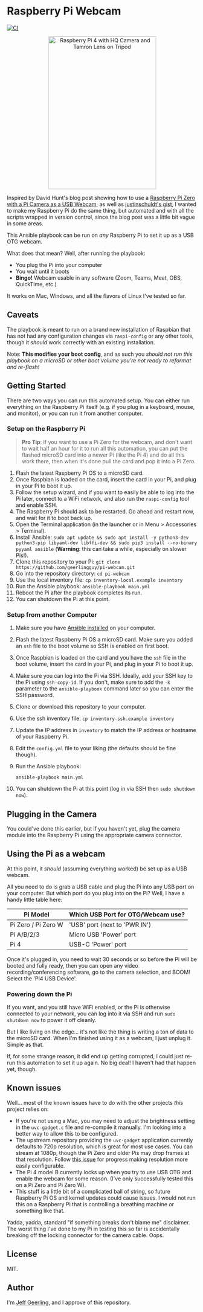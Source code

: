 # Raspberry Pi Webcam

[![CI](https://github.com/geerlingguy/pi-webcam/workflows/CI/badge.svg?branch=master)](https://github.com/geerlingguy/pi-webcam/actions?query=workflow%3ACI)

<p align="center"><img src="https://raw.githubusercontent.com/geerlingguy/pi-webcam/master/files/pi-webcam-tripod.jpeg" width="285" height="405" alt="Raspberry Pi 4 with HQ Camera and Tamron Lens on Tripod" /></p>

Inspired by David Hunt's blog post showing how to use a [Raspberry Pi Zero with a Pi Camera as a USB Webcam](http://www.davidhunt.ie/raspberry-pi-zero-with-pi-camera-as-usb-webcam/), as well as [justinschuldt's gist](https://gist.github.com/justinschuldt/36469e2a89d95ef158a8c4df091e9cb4), I wanted to make my Raspberry Pi do the same thing, but automated and with all the scripts wrapped in version control, since the blog post was a little bit vague in some areas.

This Ansible playbook can be run on _any_ Raspberry Pi to set it up as a USB OTG webcam.

What does that mean? Well, after running the playbook:

  - You plug the Pi into your computer
  - You wait until it boots
  - **Bingo!** Webcam usable in any software (Zoom, Teams, Meet, OBS, QuickTime, etc.)

It works on Mac, Windows, and all the flavors of Linux I've tested so far.

## Caveats

The playbook is meant to run on a brand new installation of Raspbian that has not had any configuration changes via `raspi-config` or any other tools, though it _should_ work correctly with an existing installation.

Note: **This modifies your boot config**, and as such you _should not run this playbook on a microSD or other boot volume you're not ready to reformat and re-flash!_

## Getting Started

There are two ways you can run this automated setup. You can either run everything on the Raspberry Pi itself (e.g. if you plug in a keyboard, mouse, and monitor), or you can run it from another computer.

### Setup on the Raspberry Pi

> **Pro Tip**: If you want to use a Pi Zero for the webcam, and don't want to wait half an hour for it to run all this automation, you can put the flashed microSD card into a newer Pi (like the Pi 4) and do all this work there, then when it's done pull the card and pop it into a Pi Zero.

  1. Flash the latest Raspberry Pi OS to a microSD card.
  1. Once Raspbian is loaded on the card, insert the card in your Pi, and plug in your Pi to boot it up.
  1. Follow the setup wizard, and if you want to easily be able to log into the Pi later, connect to a WiFi network, and also run the `raspi-config` tool and enable SSH.
  1. The Raspberry Pi should ask to be restarted. Go ahead and restart now, and wait for it to boot back up.
  1. Open the Terminal application (in the launcher or in Menu > Accessories > Terminal).
  1. Install Ansible: `sudo apt update && sudo apt install -y python3-dev python3-pip libyaml-dev libffi-dev && sudo pip3 install --no-binary pyyaml ansible` (**Warning**: this can take a while, especially on slower Pis!).
  1. Clone this repository to your Pi: `git clone https://github.com/geerlingguy/pi-webcam.git`
  1. Go into the repository directory: `cd pi-webcam`
  1. Use the local inventory file: `cp inventory-local.example inventory`
  1. Run the Ansible playbook: `ansible-playbook main.yml`
  1. Reboot the Pi after the playbook completes its run.
  1. You can shutdown the Pi at this point.

### Setup from another Computer

  1. Make sure you have [Ansible installed](https://docs.ansible.com/ansible/latest/installation_guide/intro_installation.html) on your computer.
  1. Flash the latest Raspberry Pi OS a microSD card. Make sure you added an `ssh` file to the boot volume so SSH is enabled on first boot.
  1. Once Raspbian is loaded on the card and you have the `ssh` file in the boot volume, insert the card in your Pi, and plug in your Pi to boot it up.
  1. Make sure you can log into the Pi via SSH. Ideally, add your SSH key to the Pi using `ssh-copy-id`. If you don't, make sure to add the `-k` parameter to the `ansible-playbook` command later so you can enter the SSH password.
  1. Clone or download this repository to your computer.
  1. Use the ssh inventory file: `cp inventory-ssh.example inventory`
  1. Update the IP address in `inventory` to match the IP address or hostname of your Raspberry Pi.
  1. Edit the `config.yml` file to your liking (the defaults should be fine though).
  1. Run the Ansible playbook:

     ```
     ansible-playbook main.yml
     ```

  1. You can shutdown the Pi at this point (log in via SSH then `sudo shutdown now`).

## Plugging in the Camera

You could've done this earlier, but if you haven't yet, plug the camera module into the Raspberry Pi using the appropriate camera connector.

## Using the Pi as a webcam

At this point, it _should_ (assuming everything worked) be set up as a USB webcam.

All you need to do is grab a USB cable and plug the Pi into any USB port on your computer. But which port do you plug into on the Pi? Well, I have a handy little table here:

| Pi Model | Which USB Port for OTG/Webcam use? |
| --- | --- |
| Pi Zero / Pi Zero W | 'USB' port (next to 'PWR IN') |
| Pi A/B/2/3 | Micro USB 'Power' port |
| Pi 4 | USB-C 'Power' port |

Once it's plugged in, you need to wait 30 seconds or so before the Pi will be booted and fully ready, then you can open any video recording/conferencing software, go to the camera selection, and BOOM! Select the 'PI4 USB Device'.

### Powering down the Pi

If you want, and you still have WiFi enabled, or the Pi is otherwise connected to your network, you can log into it via SSH and run `sudo shutdown now` to power it off cleanly.

But I like living on the edge... it's not like the thing is writing a ton of data to the microSD card. When I'm finished using it as a webcam, I just unplug it. Simple as that.

If, for some strange reason, it did end up getting corrupted, I could just re-run this automation to set it up again. No big deal! I haven't had that happen yet, though.

## Known issues

Well... most of the known issues have to do with the other projects _this_ project relies on:

  - If you're not using a Mac, you may need to adjust the brightness setting in the `uvc-gadget.c` file and re-compile it manually. I'm looking into a better way to allow this to be configured.
  - The upstream repository providing the `uvc-gadget` application currently defaults to 720p resolution, which is great for most use cases. You can stream at 1080p, though the Pi Zero and older Pis may drop frames at that resolution. Follow [this issue](https://github.com/geerlingguy/pi-webcam/issues/4) for progress making resolution more easily configurable.
  - The Pi 4 model B currently locks up when you try to use USB OTG and enable the webcam for some reason. (I've only successfully tested this on a Pi Zero and Pi Zero W).
  - This stuff is a little bit of a complicated ball of string, so future Raspberry Pi OS and kernel updates could cause issues. I would not run this on a Raspberry Pi that is controlling a breathing machine or something like that.

Yadda, yadda, standard "if something breaks don't blame me" disclaimer. The worst thing I've done to my Pi in testing this so far is accidentally breaking off the locking connector for the camera cable. Oops.

## License

MIT.

## Author

I'm [Jeff Geerling](https://www.jeffgeerling.com), and I approve of this repository.
